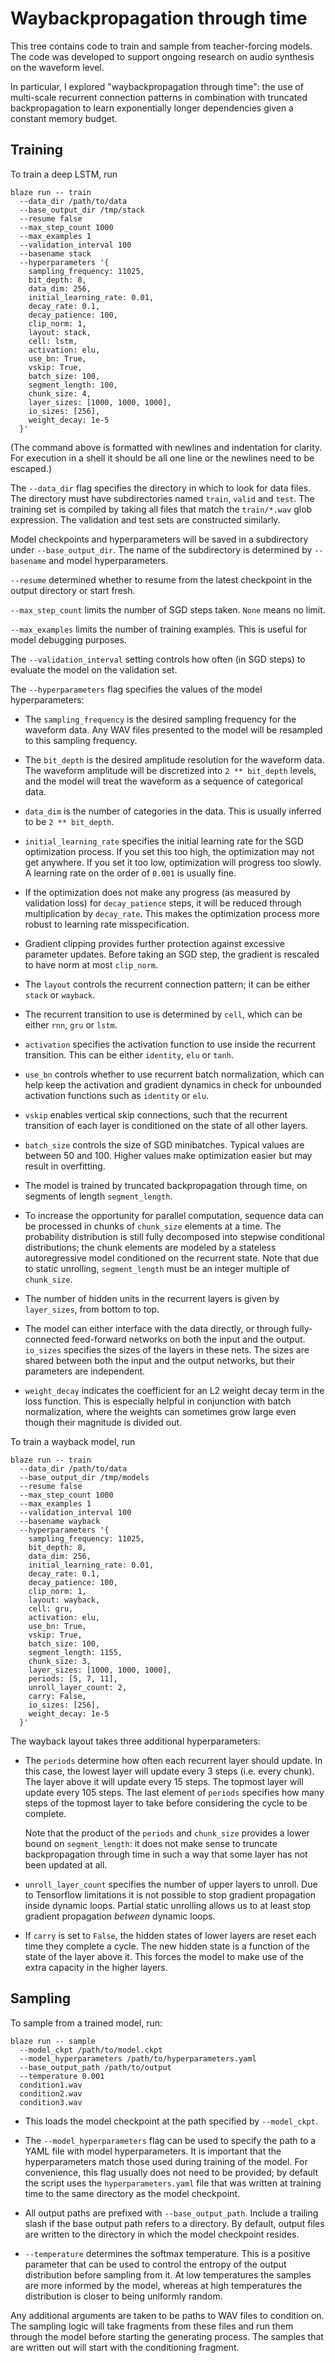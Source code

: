 # Waybackpropagation through time

This tree contains code to train and sample from teacher-forcing models. The
code was developed to support ongoing research on audio synthesis on the
waveform level.

In particular, I explored "waybackpropagation through time": the use of
multi-scale recurrent connection patterns in combination with truncated
backpropagation to learn exponentially longer dependencies given a constant
memory budget.

## Training

To train a deep LSTM, run

```shell
blaze run -- train
  --data_dir /path/to/data
  --base_output_dir /tmp/stack
  --resume false
  --max_step_count 1000
  --max_examples 1
  --validation_interval 100
  --basename stack
  --hyperparameters '{
    sampling_frequency: 11025,
    bit_depth: 8,
    data_dim: 256,
    initial_learning_rate: 0.01,
    decay_rate: 0.1,
    decay_patience: 100,
    clip_norm: 1,
    layout: stack,
    cell: lstm,
    activation: elu,
    use_bn: True,
    vskip: True,
    batch_size: 100,
    segment_length: 100,
    chunk_size: 4,
    layer_sizes: [1000, 1000, 1000],
    io_sizes: [256],
    weight_decay: 1e-5
  }'
```

(The command above is formatted with newlines and indentation for clarity. For
execution in a shell it should be all one line or the newlines need to be
escaped.)

The `--data_dir` flag specifies the directory in which to look for data files.
The directory must have subdirectories named `train`, `valid` and `test`. The
training set is compiled by taking all files that match the `train/*.wav` glob
expression. The validation and test sets are constructed similarly.

Model checkpoints and hyperparameters will be saved in a subdirectory under
`--base_output_dir`. The name of the subdirectory is determined by `--basename`
and model hyperparameters.

`--resume` determined whether to resume from the latest checkpoint in the output
directory or start fresh.

`--max_step_count` limits the number of SGD steps taken. `None` means no limit.

`--max_examples` limits the number of training examples. This is useful for
model debugging purposes.

The `--validation_interval` setting controls how often (in SGD steps) to
evaluate the model on the validation set.

The `--hyperparameters` flag specifies the values of the model hyperparameters:

* The `sampling_frequency` is the desired sampling frequency for the waveform
  data. Any WAV files presented to the model will be resampled to this sampling
  frequency.

* The `bit_depth` is the desired amplitude resolution for the waveform data. The
  waveform amplitude will be discretized into `2 ** bit_depth` levels, and the
  model will treat the waveform as a sequence of categorical data.

* `data_dim` is the number of categories in the data. This is usually inferred
  to be `2 ** bit_depth`.

* `initial_learning_rate` specifies the initial learning rate for the SGD
  optimization process. If you set this too high, the optimization may not get
  anywhere. If you set it too low, optimization will progress too slowly. A
  learning rate on the order of `0.001` is usually fine.

* If the optimization does not make any progress (as measured by validation
  loss) for `decay_patience` steps, it will be reduced through multiplication
  by `decay_rate`. This makes the optimization process more robust to learning
  rate misspecification.

* Gradient clipping provides further protection against excessive parameter
  updates. Before taking an SGD step, the gradient is rescaled to have norm
  at most `clip_norm`.

* The `layout` controls the recurrent connection pattern; it can be either
  `stack` or `wayback`.

* The recurrent transition to use is determined by `cell`, which can be either
  `rnn`, `gru` or `lstm`.

* `activation` specifies the activation function to use inside the recurrent
  transition. This can be either `identity`, `elu` or `tanh`.

* `use_bn` controls whether to use recurrent batch normalization, which can
  help keep the activation and gradient dynamics in check for unbounded
  activation functions such as `identity` or `elu`.

* `vskip` enables vertical skip connections, such that the recurrent transition
  of each layer is conditioned on the state of all other layers.

* `batch_size` controls the size of SGD minibatches. Typical values are between
  50 and 100. Higher values make optimization easier but may result in
  overfitting.

* The model is trained by truncated backpropagation through time, on segments
  of length `segment_length`.

* To increase the opportunity for parallel computation, sequence data can be
  processed in chunks of `chunk_size` elements at a time. The probability
  distribution is still fully decomposed into stepwise conditional
  distributions; the chunk elements are modeled by a stateless autoregressive
  model conditioned on the recurrent state. Note that due to static unrolling,
  `segment_length` must be an integer multiple of `chunk_size`.

* The number of hidden units in the recurrent layers is given by `layer_sizes`,
  from bottom to top.

* The model can either interface with the data directly, or through
  fully-connected feed-forward networks on both the input and the
  output. `io_sizes` specifies the sizes of the layers in these nets. The sizes
  are shared between both the input and the output networks, but their
  parameters are independent.

* `weight_decay` indicates the coefficient for an L2 weight decay term in the
  loss function. This is especially helpful in conjunction with batch
  normalization, where the weights can sometimes grow large even though their
  magnitude is divided out.

To train a wayback model, run

```shell
blaze run -- train
  --data_dir /path/to/data
  --base_output_dir /tmp/models
  --resume false
  --max_step_count 1000
  --max_examples 1
  --validation_interval 100
  --basename wayback
  --hyperparameters '{
    sampling_frequency: 11025,
    bit_depth: 8,
    data_dim: 256,
    initial_learning_rate: 0.01,
    decay_rate: 0.1,
    decay_patience: 100,
    clip_norm: 1,
    layout: wayback,
    cell: gru,
    activation: elu,
    use_bn: True,
    vskip: True,
    batch_size: 100,
    segment_length: 1155,
    chunk_size: 3,
    layer_sizes: [1000, 1000, 1000],
    periods: [5, 7, 11],
    unroll_layer_count: 2,
    carry: False,
    io_sizes: [256],
    weight_decay: 1e-5
  }'
```

The wayback layout takes three additional hyperparameters:

* The `periods` determine how often each recurrent layer should update. In this
  case, the lowest layer will update every 3 steps (i.e. every chunk). The layer
  above it will update every 15 steps. The topmost layer will update every 105
  steps. The last element of `periods` specifies how many steps of the topmost
  layer to take before considering the cycle to be complete.

  Note that the product of the `periods` and `chunk_size` provides a lower bound
  on `segment_length`: it does not make sense to truncate backpropagation
  through time in such a way that some layer has not been updated at all.

* `unroll_layer_count` specifies the number of upper layers to unroll. Due to
  Tensorflow limitations it is not possible to stop gradient propagation inside
  dynamic loops. Partial static unrolling allows us to at least stop gradient
  propagation _between_ dynamic loops.

* If `carry` is set to `False`, the hidden states of lower layers are reset
  each time they complete a cycle. The new hidden state is a function of the
  state of the layer above it. This forces the model to make use of the extra
  capacity in the higher layers.

## Sampling

To sample from a trained model, run:

```shell
blaze run -- sample
  --model_ckpt /path/to/model.ckpt
  --model_hyperparameters /path/to/hyperparameters.yaml
  --base_output_path /path/to/output
  --temperature 0.001
  condition1.wav
  condition2.wav
  condition3.wav
```

* This loads the model checkpoint at the path specified by `--model_ckpt`.

* The `--model_hyperparameters` flag can be used to specify the path to a YAML
  file with model hyperparameters. It is important that the hyperparameters
  match those used during training of the model. For convenience, this flag
  usually does not need to be provided; by default the script uses the
  `hyperparameters.yaml` file that was written at training time to the same
  directory as the model checkpoint.

* All output paths are prefixed with `--base_output_path`. Include a trailing
  slash if the base output path refers to a directory.  By default, output files
  are written to the directory in which the model checkpoint resides.

* `--temperature` determines the softmax temperature. This is a positive
  parameter that can be used to control the entropy of the output distribution
  before sampling from it. At low temperatures the samples are more informed by
  the model, whereas at high temperatures the distribution is closer to being
  uniformly random.

Any additional arguments are taken to be paths to WAV files to condition on.
The sampling logic will take fragments from these files and run them through
the model before starting the generating process. The samples that are written
out will start with the conditioning fragment.
